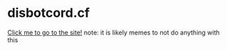 # disbotcord.cf
[Click me to go to the site!](https://disbotcord.cf)
note: it is likely memes to not do anything with this
